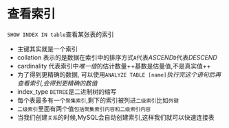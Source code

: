 # 查看索引

`SHOW INDEX IN table`查看某张表的索引

* 主键其实就是一个索引
* collation 表示的是数据在索引中的排序方式`A`代表*ASCEND*`D`代表*DESCEND*
* cardinality 代表索引中*唯一值*的估计数量++基数是估量值,不是真实值++
* 为了得到更精确的数据, 可以使用`ANALYZE TABLE [name]`_执行完这个语句后再查看索引,会得到更精确的数值_
* index_type `BETREE`是二进制树的缩写
* 每个表最多有一个`聚集索引`,剩下的索引被列进`二级索引`比如`外键`
* `二级索引`里面有两个值`包括聚集索引内容和二级索引内容`
* 当我们创建`关系`的时候,MySQL会自动创建索引,这样我们就可以快速连接表
